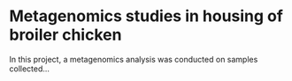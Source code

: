 # Metagenomics studies in housing of broiler chicken

In this project, a metagenomics analysis was conducted on samples collected...
